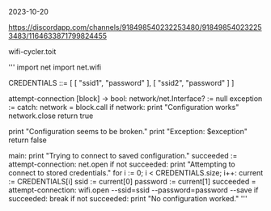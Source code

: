 2023-10-20

https://discordapp.com/channels/918498540232253480/918498540232253483/1164633871799824455

wifi-cycler.toit

'''
import net
import net.wifi

CREDENTIALS ::= [
  [ "ssid1", "password" ],
  [ "ssid2", "password" ]
]

attempt-connection [block] -> bool:
  network/net.Interface? := null
  exception := catch: network = block.call
  if network:
    print "Configuration works"
    network.close
    return true

  print "Configuration seems to be broken."
  print "Exception: $exception"
  return false

main:
  print "Trying to connect to saved configuration."
  succeeded := attempt-connection: net.open
  if not succeeded:
    print "Attempting to connect to stored credentials."
    for i := 0; i < CREDENTIALS.size; i++:
      current := CREDENTIALS[i]
      ssid := current[0]
      password := current[1]
      succeeded = attempt-connection: wifi.open --ssid=ssid --password=password --save
      if succeeded:
        break
  if not succeeded:
    print "No configuration worked."
'''    